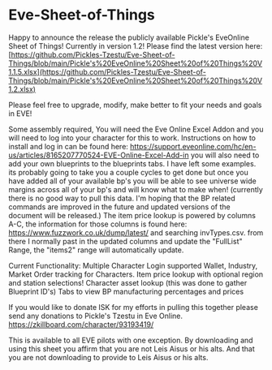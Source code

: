 # Eve-Sheet-of-Things
Happy to announce the release the publicly available Pickle's EveOnline Sheet of Things! Currently in version 1.2! Please find the latest version here: [https://github.com/Pickles-Tzestu/Eve-Sheet-of-Things/blob/main/Pickle's%20EveOnline%20Sheet%20of%20Things%20V1.1.5.xlsx](https://github.com/Pickles-Tzestu/Eve-Sheet-of-Things/blob/main/Pickle's%20EveOnline%20Sheet%20of%20Things%20V1.2.xlsx)

Please feel free to upgrade, modify, make better to fit your needs and goals in EVE!

Some assembly required, You will need the Eve Online Excel Addon and you will need to log into your character for this to work. Instructions on how to install and log in can be found here: https://support.eveonline.com/hc/en-us/articles/8165207770524-EVE-Online-Excel-Add-in
you will also need to add your own blueprints to the blueprints tabs. I have left some examples. its probably going to take you a couple cycles to get done but once you have added all of your available bp's you will be able to see universe wide margins across all of your bp's and will know what to make when! (currently there is no good way to pull this data. I'm hoping that the BP related commands are improved in the future and updated versions of the document will be released.)
The item price lookup is powered by columns A-C, the information for those columns is found here: https://www.fuzzwork.co.uk/dump/latest/ and searching invTypes.csv. from there I normally past in the updated columns and update the "FullList" Range, the "items2" range will automatically update.

Current Functionality:
Multiple Character Login supported
Wallet, Industry, Market Order tracking for Characters.
Item price lookup with optional region and station selections!
Character asset lookup (this was done to gather Blueprint ID's) 
Tabs to view BP manufacturing percentages and prices

If you would like to donate ISK for my efforts in pulling this together please send any donations to Pickle's Tzestu in Eve Online. https://zkillboard.com/character/93193419/

This is available to all EVE pilots with one exception. 
By downloading and using this sheet you affirm that you are not Leis Aisus or his alts. And that you are not downloading to provide to Leis Aisus or his alts.
